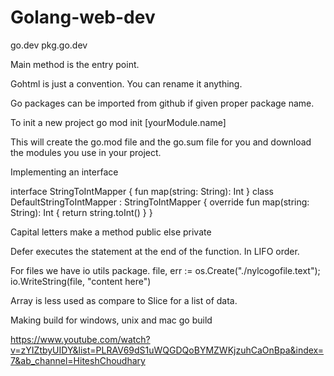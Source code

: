 # Golang-web-dev

go.dev
pkg.go.dev

Main method is the entry point.

Gohtml is just a convention. You can rename it anything.

Go packages can be imported from github if given proper package name.

To init a new project
go mod init [yourModule.name]

This will create the go.mod file and the go.sum file for you and download the modules you use in your project.

Implementing an interface

interface StringToIntMapper {
  fun map(string: String): Int
}
class DefaultStringToIntMapper : StringToIntMapper {
  override fun map(string: String): Int {
    return string.toInt()
  }
}

Capital letters make a method public else private

Defer executes the statement at the end of the function. In LIFO order.

For files we have io utils package.
file, err := os.Create("./nylcogofile.text");
io.WriteString(file, "content here")


Array is less used as compare to Slice for a list of data.

Making build for windows, unix and mac
go build


https://www.youtube.com/watch?v=zYIZtbyUIDY&list=PLRAV69dS1uWQGDQoBYMZWKjzuhCaOnBpa&index=7&ab_channel=HiteshChoudhary

